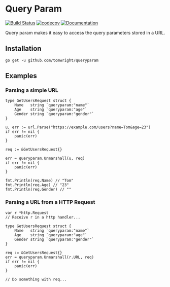 # Query Param

[![Build Status](https://travis-ci.org/TomWright/queryparam.svg?branch=master)](https://travis-ci.org/TomWright/queryparam)
[![codecov](https://codecov.io/gh/TomWright/queryparam/branch/master/graph/badge.svg)](https://codecov.io/gh/TomWright/queryparam)
[![Documentation](https://godoc.org/github.com/TomWright/queryparam?status.svg)](https://godoc.org/github.com/TomWright/queryparam)

Query param makes it easy to access the query parameters stored in a URL.

## Installation

```
go get -u github.com/tomwright/queryparam
```

## Examples

### Parsing a simple URL
```
type GetUsersRequest struct {
	Name   string `queryparam:"name"`
	Age    string `queryparam:"age"`
	Gender string `queryparam:"gender"`
}

u, err := url.Parse("https://example.com/users?name=Tom&age=23")
if err != nil {
    panic(err)
}

req := &GetUsersRequest{}

err = queryparam.Unmarshall(u, req)
if err != nil {
    panic(err)
}

fmt.Println(req.Name) // "Tom"
fmt.Println(req.Age) // "23"
fmt.Println(req.Gender) // ""
```

### Parsing a URL from a HTTP Request
```
var r *http.Request
// Receive r in a http handler...

type GetUsersRequest struct {
	Name   string `queryparam:"name"`
	Age    string `queryparam:"age"`
	Gender string `queryparam:"gender"`
}

req := &GetUsersRequest{}
err = queryparam.Unmarshall(r.URL, req)
if err != nil {
    panic(err)
}

// Do something with req...
```